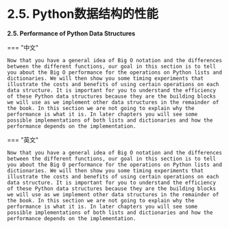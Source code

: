 # 2.5. Python数据结构的性能

**2.5. Performance of Python Data Structures**

=== "中文"

    Now that you have a general idea of Big O notation and the differences between the different functions, our goal in this section is to tell you about the Big O performance for the operations on Python lists and dictionaries. We will then show you some timing experiments that illustrate the costs and benefits of using certain operations on each data structure. It is important for you to understand the efficiency of these Python data structures because they are the building blocks we will use as we implement other data structures in the remainder of the book. In this section we are not going to explain why the performance is what it is. In later chapters you will see some possible implementations of both lists and dictionaries and how the performance depends on the implementation.
    

=== "英文"

    Now that you have a general idea of Big O notation and the differences between the different functions, our goal in this section is to tell you about the Big O performance for the operations on Python lists and dictionaries. We will then show you some timing experiments that illustrate the costs and benefits of using certain operations on each data structure. It is important for you to understand the efficiency of these Python data structures because they are the building blocks we will use as we implement other data structures in the remainder of the book. In this section we are not going to explain why the performance is what it is. In later chapters you will see some possible implementations of both lists and dictionaries and how the performance depends on the implementation.